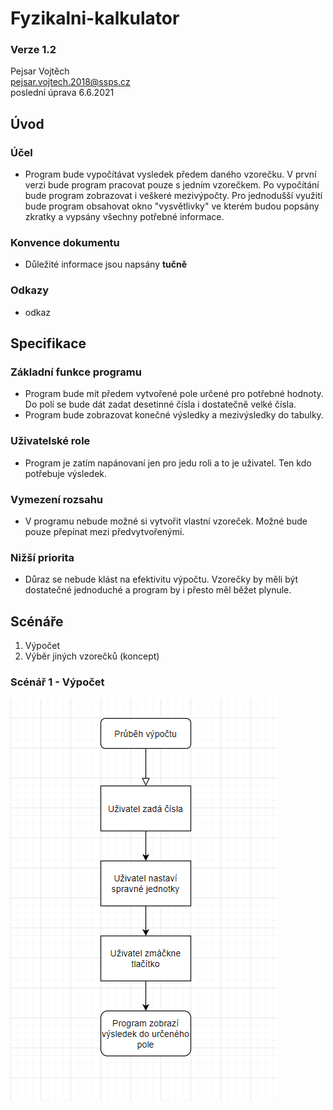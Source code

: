 # Fyzikalni-kalkulator

### Verze 1.2

Pejsar Vojtěch  
pejsar.vojtech.2018@ssps.cz  
poslední úprava 6.6.2021

## Úvod
### Účel
- Program bude vypočítávat vysledek předem daného vzorečku. V první verzi bude program pracovat pouze s jedním vzorečkem. Po vypočítání bude program zobrazovat i veškeré mezivýpočty. Pro jednodušší využití bude program obsahovat okno "vysvětlivky" ve kterém budou popsány zkratky a vypsány všechny potřebné informace.
### Konvence dokumentu
- Důležité informace jsou napsány **tučně**
### Odkazy 
- odkaz
## Specifikace
### Základní funkce programu
- Program bude mít předem vytvořené pole určené pro potřebné hodnoty. Do polí se bude dát zadat desetinné čísla i dostatečně velké čísla.
- Program bude zobrazovat konečné výsledky a mezivýsledky do tabulky.
### Uživatelské role 
- Program je zatím napánovaní jen pro jedu roli a to je uživatel. Ten kdo potřebuje výsledek.
### Vymezení rozsahu
- V programu nebude možné si vytvořit vlastní vzoreček. Možné bude pouze přepínat mezi předvytvořenými.
### Nižší priorita
- Důraz se nebude klást na efektivitu výpočtu. Vzorečky by měli být dostatečné jednoduché a program by i přesto měl běžet plynule.
## Scénáře
1. Výpočet
2. Výběr jiných vzorečků (koncept)
### Scénář 1 - Výpočet
![Výpočet okno](/diagram.png)
